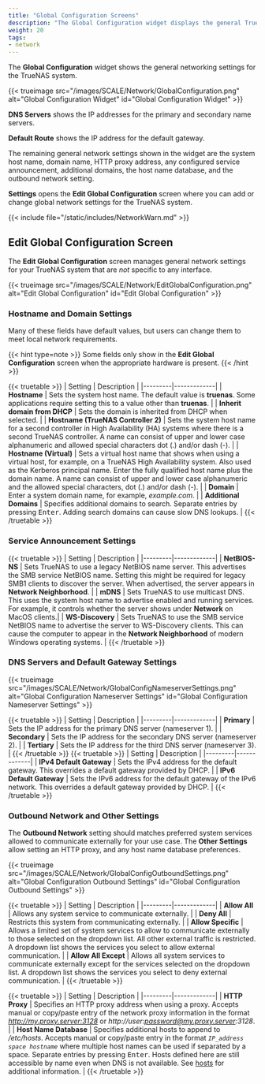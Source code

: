 ```yaml
---
title: "Global Configuration Screens"
description: "The Global Configuration widget displays the general TrueNAS network settings not specific to any interface."
weight: 20
tags:
- network
---
```


The **Global Configuration** widget shows the general networking settings for the TrueNAS system.

{{< trueimage src="/images/SCALE/Network/GlobalConfiguration.png" alt="Global Configuration Widget" id="Global Configuration Widget" >}}


**DNS Servers** shows the IP addresses for the primary and secondary name servers.

**Default Route** shows the IP address for the default gateway.

The remaining general network settings shown in the widget are the system host name, domain name, HTTP proxy address, any configured service announcement, additional domains, the host name database, and the outbound network setting.

**Settings** opens the **Edit Global Configuration** screen where you can add or change global network settings for the TrueNAS system.

{{< include file="/static/includes/NetworkWarn.md" >}}

## Edit Global Configuration Screen

The **Edit Global Configuration** screen manages general network settings for your TrueNAS system that are *not* specific to any interface.

{{< trueimage src="/images/SCALE/Network/EditGlobalConfiguration.png" alt="Edit Global Configuration" id="Edit Global Configuration" >}}

### Hostname and Domain Settings

Many of these fields have default values, but users can change them to meet local network requirements.

{{< hint type=note >}}
Some fields only show in the **Edit Global Configuration** screen when the appropriate hardware is present.
{{< /hint >}}  

{{< truetable >}}
| Setting | Description |
|---------|-------------|
| **Hostname** | Sets the system host name. The default value is **truenas**. Some applications require setting this to a value other than **truenas**. |
| **Inherit domain from DHCP** | Sets the domain is inherited from DHCP when selected. |
| **Hostname (TrueNAS Controller 2)** | Sets the system host name for a second controller in High Availability (HA) systems where there is a second TrueNAS controller. A name can consist of upper and lower case alphanumeric and allowed special characters dot (.) and/or dash (-). |
| **Hostname (Virtual)** | Sets a virtual host name that shows when using a virtual host, for example, on a TrueNAS High Availability system. Also used as the Kerberos principal name. Enter the fully qualified host name plus the domain name. A name can consist of upper and lower case alphanumeric and the allowed special characters, dot (.) and/or dash (-). |
| **Domain** | Enter a system domain name, for example, *example.com*. |
| **Additional Domains** | Specifies additional domains to search. Separate entries by pressing <kbd>Enter</kbd>. Adding search domains can cause slow DNS lookups. |
{{< /truetable >}}

### Service Announcement Settings

{{< truetable >}}
| Setting | Description |
|---------|-------------|
| **NetBIOS-NS** | Sets TrueNAS to use a legacy NetBIOS name server. This advertises the SMB service NetBIOS name. Setting this might be required for legacy SMB1 clients to discover the server. When advertised, the server appears in **Network Neighborhood**. |
| **mDNS** | Sets TrueNAS to use multicast DNS. This uses the system host name to advertise enabled and running services. For example, it controls whether the server shows under **Network** on MacOS clients.|
| **WS-Discovery** | Sets TrueNAS to use the SMB service NetBIOS name to advertise the server to WS-Discovery clients. This can cause the computer to appear in the **Network Neighborhood** of modern Windows operating systems. |
{{< /truetable >}}

### DNS Servers and Default Gateway Settings

{{< trueimage src="/images/SCALE/Network/GlobalConfigNameserverSettings.png" alt="Global Configuration Nameserver Settings" id="Global Configuration Nameserver Settings" >}}

{{< truetable >}}
| Setting | Description |
|---------|-------------|
| **Primary** | Sets the IP address for the primary DNS server (nameserver 1). |
| **Secondary** | Sets the IP address for the secondary DNS server (nameserver 2). |
| **Tertiary** | Sets the IP address for the third DNS server (nameserver 3). |
{{< /truetable >}}
{{< truetable >}}
| Setting | Description |
|---------|-------------|
| **IPv4 Default Gateway** | Sets the IPv4 address for the default gateway. This overrides a default gateway provided by DHCP. |
| **IPv6 Default Gateway** | Sets the IPv6 address for the default gateway of the IPv6 network. This overrides a default gateway provided by DHCP. |
{{< /truetable >}}

### Outbound Network and Other Settings

The **Outbound Network** setting should matches preferred system services allowed to communicate externally for your use case.
The **Other Settings** allow setting an HTTP proxy, and any host name database preferences.

{{< trueimage src="/images/SCALE/Network/GlobalConfigOutboundSettings.png" alt="Global Configuration Outbound Settings" id="Global Configuration Outbound Settings" >}}

{{< truetable >}}
| Setting | Description |
|---------|-------------|
| **Allow All** | Allows any system service to communicate externally. |
| **Deny All** | Restricts this system from communicating externally. |
| **Allow Specific** | Allows a limited set of system services to allow to communicate externally to those selected on the dropdown list. All other external traffic is restricted. A dropdown list shows the services you select to allow external communication. |
| **Allow All Except** | Allows all system services to communicate externally except for the services selected on the dropdown list. A dropdown list shows the services you select to deny external communication. |
{{< /truetable >}}
<!-- comment out until information on what is allowed for each service, and if there are any other requirements assoicated with the selections.
{{< expand "Allowed Services" "v">}}
Selecting any of these services either allows or denies external communications when selected on the dropdown list for **Allow Specific** or **Allow All Except**. Service options:
{{< truetable >}}
| Service | Allow Specific | Allow All Except |
|---------|----------------|------------------|
| **ACME** |  |  |
| **Anonymous usage statistics** |  |  |
| **Catalog(s) information** |  |  |
| **Cloud backup** |  |  |
| **Cloud sync** |  |  |
| **KMIP** |  |  |
| **Mail** |  |  |
| **Replication** |  |  |
| **Rsync** |  |  |
| **Support** |  |  |
| **TrueCommand iX portal** |  |  |
| **Update** |  |  |
| **VMware Snapshots** |  |  |
{{< /truetable >}}
{{< /expand >}} -->

{{< truetable >}}
| Setting | Description |
|---------|-------------|
| **HTTP Proxy** | Specifies an HTTP proxy address when using a proxy. Accepts manual or copy/paste entry of the network proxy information in the format *http://my.proxy.server:3128* or *http://user:password@my.proxy.server:3128*. |
| **Host Name Database** | Specifies additional hosts to append to */etc/hosts*. Accepts manual or copy/paste entry in the format *`IP_address space hostname`* where multiple host names can be used if separated by a space. Separate entries by pressing <kbd>Enter</kbd>. Hosts defined here are still accessible by name even when DNS is not available. See [hosts](https://manpages.debian.org/unstable/bind9-host/host.1.en.html) for additional information. |
{{< /truetable >}}
